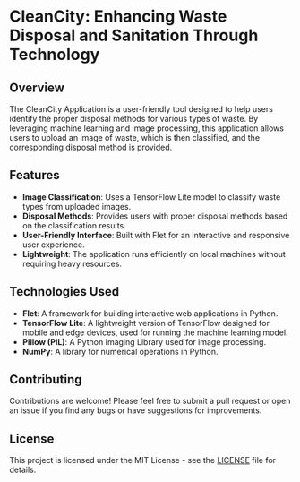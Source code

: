 # CleanCity: Enhancing Waste Disposal and Sanitation Through Technology

## Overview

The CleanCity Application is a user-friendly tool designed to help users identify the proper disposal methods for various types of waste. By leveraging machine learning and image processing, this application allows users to upload an image of waste, which is then classified, and the corresponding disposal method is provided.

## Features

- **Image Classification**: Uses a TensorFlow Lite model to classify waste types from uploaded images.
- **Disposal Methods**: Provides users with proper disposal methods based on the classification results.
- **User-Friendly Interface**: Built with Flet for an interactive and responsive user experience.
- **Lightweight**: The application runs efficiently on local machines without requiring heavy resources.

## Technologies Used

- **Flet**: A framework for building interactive web applications in Python.
- **TensorFlow Lite**: A lightweight version of TensorFlow designed for mobile and edge devices, used for running the machine learning model.
- **Pillow (PIL)**: A Python Imaging Library used for image processing.
- **NumPy**: A library for numerical operations in Python.

## Contributing

Contributions are welcome! Please feel free to submit a pull request or open an issue if you find any bugs or have suggestions for improvements.

## License

This project is licensed under the MIT License - see the [LICENSE](LICENSE) file for details.

